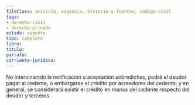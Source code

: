 ```yaml
---
fileClass: articulo, vigencia, historia-y-fuentes, codigo-civil
tags:
- derecho-civil
- derecho-privado
estado: vigente
tipo: completo
libro:
titulo:
parrafo:
corriente-juridica:
---
```

No interviniendo la notificación o aceptación sobredichas, podrá el deudor pagar al cedente, o embargarse el crédito por acreedores del cedente; y en general, se considerará existir el crédito en manos del cedente respecto del deudor y terceros.